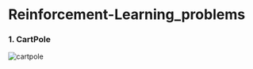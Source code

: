 # Reinforcement-Learning_problems

### 1. CartPole
![cartpole](https://github.com/ZER-0-NE/Reinforcement-Learning_problems/blob/master/assests/cartpole1.gif)